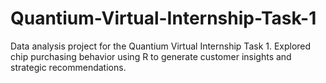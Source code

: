 # Quantium-Virtual-Internship-Task-1
Data analysis project for the Quantium Virtual Internship Task 1. Explored chip purchasing behavior using R to generate customer insights and strategic recommendations.
